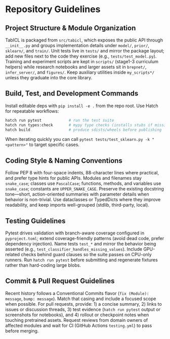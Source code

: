 # Repository Guidelines

## Project Structure & Module Organization
TabICL is packaged from `src/tabicl`, which exposes the public API through `__init__.py` and groups implementation details under `model/`, `prior/`, `sklearn/`, and `train/`. Unit tests live in `tests/` and mirror the package layout; add new files next to the code they exercise (e.g., `tests/test_model.py`). Training and experiment scripts are kept in `scripts/` (stage1-3 curriculum helpers) while research notebooks and larger assets sit in `brepnet/`, `infer_server/`, and `figures/`. Keep auxiliary utilities inside `my_scripts*/` unless they graduate into the core library.

## Build, Test, and Development Commands
Install editable deps with `pip install -e .` from the repo root. Use Hatch for repeatable workflows:
```bash
hatch run pytest            # run the test suite
hatch run types:check       # mypy type checks (installs stubs if missing)
hatch build                 # produce sdists/wheels before publishing
```
When iterating quickly you can call `pytest tests/test_sklearn.py -k "<pattern>"` to target specific cases.

## Coding Style & Naming Conventions
Follow PEP 8 with four-space indents, 88-character lines where practical, and prefer type hints for public APIs. Modules and filenames stay `snake_case`; classes use `PascalCase`; functions, methods, and variables use `snake_case`; constants are `UPPER_SNAKE_CASE`. Preserve the existing docstring tone—short, action-oriented summaries with parameter details when behavior is non-trivial. Use dataclasses or TypedDicts where they improve readability, and keep imports well-grouped (stdlib, third-party, local).

## Testing Guidelines
Pytest drives validation with branch-aware coverage configured in `pyproject.toml`; extend coverage-friendly patterns (avoid dead code, prefer dependency injection). Name tests `test_*` and mirror the behavior being asserted (e.g., `test_classifier_handles_missing_values`). Include GPU-related checks behind guard clauses so the suite passes on CPU-only runners. Run `hatch run pytest` before submitting and regenerate fixtures rather than hard-coding large blobs.

## Commit & Pull Request Guidelines
Recent history follows a Conventional Commits flavor (`fix (Module): message`, `bump: message`). Match that casing and include a focused scope when possible. For pull requests, provide: 1) a concise summary, 2) links to issues or discussion threads, 3) test evidence (`hatch run pytest` output or screenshots for notebooks), and 4) rollout or checkpoint notes when touching pretrained assets. Request reviews from domain owners of affected modules and wait for CI (GitHub Actions `testing.yml`) to pass before merging.
